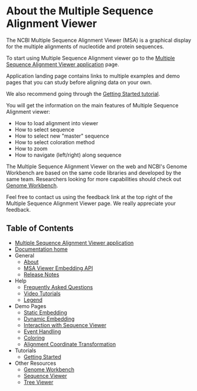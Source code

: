 <div class="node clear-block">

<div class="content">

About the Multiple Sequence Alignment Viewer
============================================

The NCBI Multiple Sequence Alignment Viewer (MSA) is a graphical display
for the multiple alignments of nucleotide and protein sequences.

To start using Multiple Sequence Alignment viewer go to the [Multiple
Sequence Alignment Viewer application](/projects/msaviewer/) page.

Application landing page contains links to multiple examples and demo
pages that you can study before aligning data on your own.

We also recommend going through the [Getting Started
tutorial](/tools/msaviewer/tutorial1/).

You will get the information on the main features of Multiple Sequence
Alignment viewer:

-   How to load alignment into viewer
-   How to select sequence
-   How to select new "master" sequence
-   How to select coloration method
-   How to zoom
-   How to navigate (left/right) along sequence

The Multiple Sequence Alignment Viewer on the web and NCBI's Genome
Workbench are based on the same code libraries and developed by the same
team. Researchers looking for more capabilities should check out [Genome
Workbench](/tools/gbench/).

Feel free to contact us using the feedback link at the top right of the
Multiple Sequence Alignment Viewer page. We really appreciate your
feedback.

</div>

</div>

<div id="shared-content-1" nid="4988">

Table of Contents
-----------------

-   [Multiple Sequence Alignment Viewer
    application](/projects/msaviewer/)
-   [Documentation home](/tools/msaviewer/)
-   General
    -   [About](/tools/msaviewer/about/)
    -   [MSA Viewer Embedding API](/tools/msaviewer/embedding-api/)
    -   [Release Notes](/tools/msaviewer/release-notes/)
-   Help
    -   [Frequently Asked Questions](/tools/msaviewer/faq/)
    -   [Video Tutorials](/tools/msaviewer/video/)
    -   [Legend](/tools/msaviewer/legend/)
-   Demo Pages
    -   [Static Embedding](/projects/msaviewer/demo_static.html)
    -   [Dynamic Embedding](/projects/msaviewer/demo_dynamic.html)
    -   [Interaction with Sequence
        Viewer](/projects/msaviewer/demo_sv.html)
    -   [Event Handling](/projects/msaviewer/demo_events.html)
    -   [Coloring](/projects/msaviewer/demo_coloring.html)
    -   [Alignment Coordinate
        Transformation](/projects/msaviewer/demo_mapping.html)
-   Tutorials
    -   [Getting Started](/tools/msaviewer/tutorial1)
-   Other Resources
    -   [Genome Workbench](/tools/gbench/)
    -   [Sequence Viewer](/projects/sviewer/)
    -   [Tree Viewer](/projects/treeview/)

</div>
